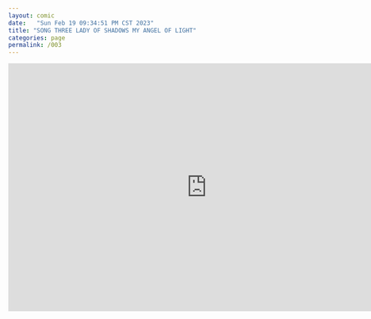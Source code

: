 ```yaml
---
layout: comic
date:   "Sun Feb 19 09:34:51 PM CST 2023"
title: "SONG THREE LADY OF SHADOWS MY ANGEL OF LIGHT"
categories: page
permalink: /003
---
```

<iframe title="Lady Of Shadows My Angel Of Light" height="500" width="800" src="https://video.ploud.jp/videos/embed/26156aa9-7e81-468d-8812-3d516ed176bd" frameborder="0" allowfullscreen="" sandbox="allow-same-origin allow-scripts allow-popups"></iframe>
